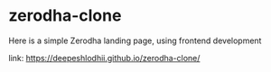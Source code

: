 # zerodha-clone
Here is a simple Zerodha landing page, using frontend development

link:  https://deepeshlodhii.github.io/zerodha-clone/
